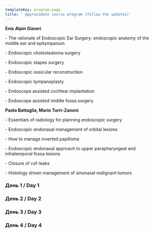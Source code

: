 ```yaml
---
templateKey: program-page
title: ' Approximate course program (follow the updates)'
---
```





 **Enis Alpin Güneri**



\- The rationale of Endoscopic Ear Surgery: endoscopic anatomy of the middle ear and epitympanum



\- Endoscopic cholesteatoma surgery  



\- Endoscopic stapes surgery



\- Endoscopic ossicular reconstruction



\- Endoscopic tympanoplasty



\- Endoscope assisted cochlear implantation



\- Endoscope assisted middle fossa surgery







**Paolo Battaglia,  Mario Turri-Zanoni**





\- Essentials of radiology for planning endoscopic surgery



\- Endoscopic endonasal management of orbital lesions



\- How to manage inverted papilloma



\- Endoscopic endonasal approach to upper parapharyngeal and infratemporal fossa lesions



\- Closure of csf-leaks



\- Histology driven management of sinonasal malignant tumors





### День 1 / Day 1

### День 2 / Day 2

### День 3 / Day 3

### День 4 / Day 4
